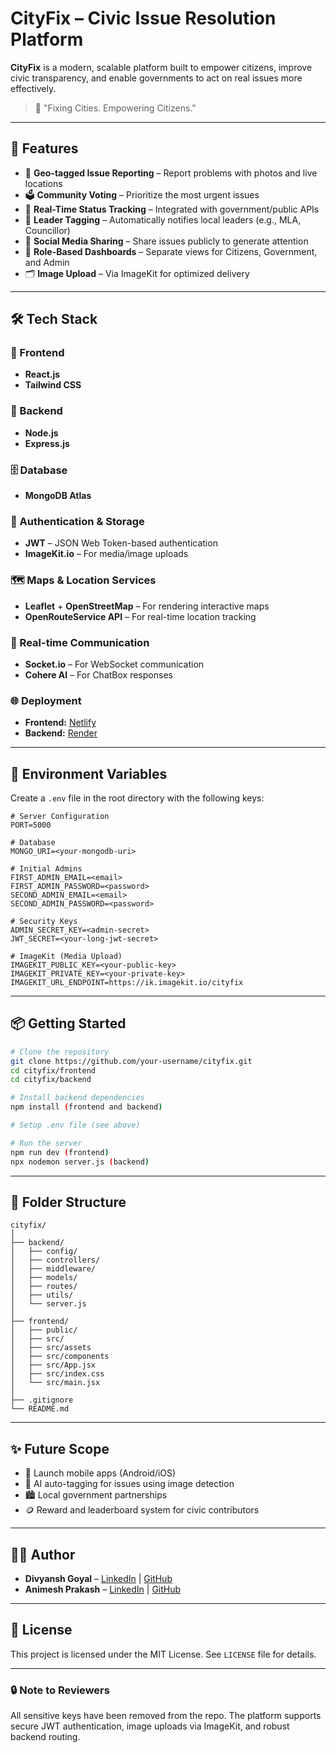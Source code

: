 # CityFix – Civic Issue Resolution Platform

**CityFix** is a modern, scalable platform built to empower citizens, improve civic transparency, and enable governments to act on real issues more effectively.

> 📢 "Fixing Cities. Empowering Citizens."

---

## 🚀 Features

- 📍 **Geo-tagged Issue Reporting** – Report problems with photos and live locations
- 🗳️ **Community Voting** – Prioritize the most urgent issues
- 🔄 **Real-Time Status Tracking** – Integrated with government/public APIs
- 🔗 **Leader Tagging** – Automatically notifies local leaders (e.g., MLA, Councillor)
- 📢 **Social Media Sharing** – Share issues publicly to generate attention
- 👥 **Role-Based Dashboards** – Separate views for Citizens, Government, and Admin
- 🗂️ **Image Upload** – Via ImageKit for optimized delivery

---

## 🛠️ Tech Stack

### 🚀 Frontend
- **React.js**
- **Tailwind CSS**

### 🔧 Backend
- **Node.js**
- **Express.js**

### 🗄️ Database
- **MongoDB Atlas**

### 🔐 Authentication & Storage
- **JWT** – JSON Web Token-based authentication  
- **ImageKit.io** – For media/image uploads

### 🗺️ Maps & Location Services
- **Leaflet** + **OpenStreetMap** – For rendering interactive maps  
- **OpenRouteService API** – For real-time location tracking

### 💬 Real-time Communication
- **Socket.io** – For WebSocket communication  
- **Cohere AI** – For ChatBox responses

### 🌐 Deployment
- **Frontend:** [Netlify](https://www.netlify.com/)  
- **Backend:** [Render](https://render.com/)

---

## 🔐 Environment Variables

Create a `.env` file in the root directory with the following keys:

```env
# Server Configuration
PORT=5000

# Database
MONGO_URI=<your-mongodb-uri>

# Initial Admins
FIRST_ADMIN_EMAIL=<email>
FIRST_ADMIN_PASSWORD=<password>
SECOND_ADMIN_EMAIL=<email>
SECOND_ADMIN_PASSWORD=<password>

# Security Keys
ADMIN_SECRET_KEY=<admin-secret>
JWT_SECRET=<your-long-jwt-secret>

# ImageKit (Media Upload)
IMAGEKIT_PUBLIC_KEY=<your-public-key>
IMAGEKIT_PRIVATE_KEY=<your-private-key>
IMAGEKIT_URL_ENDPOINT=https://ik.imagekit.io/cityfix
```

---

## 📦 Getting Started

```bash
# Clone the repository
git clone https://github.com/your-username/cityfix.git
cd cityfix/frontend
cd cityfix/backend

# Install backend dependencies
npm install (frontend and backend)

# Setup .env file (see above)

# Run the server
npm run dev (frontend)
npx nodemon server.js (backend)
```

---

## 📂 Folder Structure

```
cityfix/
│
├── backend/
│   ├── config/
│   ├── controllers/
│   ├── middleware/
│   ├── models/
│   ├── routes/
│   ├── utils/
│   └── server.js
│
├── frontend/
│   ├── public/
│   ├── src/
│   ├── src/assets
│   ├── src/components
│   ├── src/App.jsx
│   ├── src/index.css
│   └── src/main.jsx
│
├── .gitignore
└── README.md
```

---

## ✨ Future Scope

- 📱 Launch mobile apps (Android/iOS)
- 🧠 AI auto-tagging for issues using image detection
- 🏙️ Local government partnerships
- 🪙 Reward and leaderboard system for civic contributors

---

## 👨‍💻 Author

- **Divyansh Goyal** – [LinkedIn](https://linkedin.com/in/divyanshgoyal777) | [GitHub](https://github.com/divyanshgoyal777)
- **Animesh Prakash** – [LinkedIn](https://www.linkedin.com/in/animesh-prakash-139b47309) | [GitHub](https://github.com/animesh-prakash1607)

---

## 📄 License

This project is licensed under the MIT License. See `LICENSE` file for details.

---

### 🔒 Note to Reviewers

All sensitive keys have been removed from the repo. The platform supports secure JWT authentication, image uploads via ImageKit, and robust backend routing.
